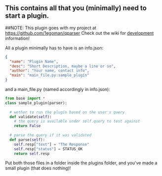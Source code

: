 This contains all that you (minimally) need to start a plugin. 
---
##NOTE: This plugin goes with my project at https://github.com/1egoman/qparser
Check out the wiki for [development](https://github.com/1egoman/qplugin/wiki) information!

All a plugin minimally has to have is an info.json:
```json
{
  "name": "Plugin Name",
  "desc": "Short Description, maybe a line or so",
  "author": "Your name, contact info",
  "main": "main_file.py:sample_plugin"
}
```

and a main_file.py (named accordingly in info.json):

```python
from base import *
class sample_plugin(parser):
  
  # wether to run the plugin based on the user's query
  def validate(self):
    # the query is available under self.query to test against
    return False
  
  # parse the query if it was validated
  def parse(self): 
    self.resp["text"] = "The Response"
    self.resp["status"] = STATUS_OK
    return self.resp
```

Put both those files in a folder inside the plugins folder, and you've made a small plugin (that does nothing)!
